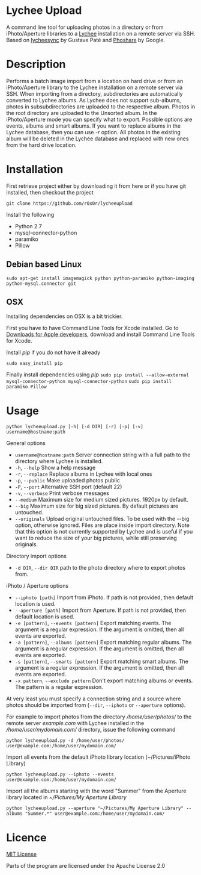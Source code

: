 # Lychee Upload
A command line tool for uploading photos in a directory or from iPhoto/Aperture libraries to a [Lychee](http://github.com/electerious/Lychee) installation on a remote server via SSH.
Based on [lycheesync](https://github.com/GustavePate/lycheesync) by Gustave Paté and [Phoshare](https://code.google.com/p/phoshare/) by Google. 


# Description

Performs a batch image import from a location on hard drive or from an iPhoto/Aperture library to the Lychee installation on a remote server via SSH. When importing from a directory, subdirectories are automatically converted to Lychee albums. As Lychee does not support sub-albums, photos in subsubdirectories are uploaded to the respective album. Photos in the root directory are uploaded to the Unsorted album. In the iPhoto/Aperture mode you can specify what to export. Possible options are events, albums and smart albums.
If you want to replace albums in the Lychee database, then you can use *-r* option. All photos in the existing album will be deleted in the Lychee database and replaced with new ones from the hard drive location.

# Installation

First retrieve project either by downloading it from here or if you have git installed, then checkout the project

`git clone https://github.com/r0x0r/lycheeupload`

Install the following 

- Python 2.7
- mysql-connector-python
- paramiko
- Pillow

## Debian based Linux

`sudo apt-get install imagemagick python python-paramiko python-imaging python-mysql.connector git`

## OSX

Installing dependencies on OSX is a bit trickier.

First you have to have Command Line Tools for Xcode installed. Go to [Downloads for Apple developers](http://developer.apple.com/downloads/index.action), download and install Command Line Tools for Xcode.

Install *pip* if you do not have it already

`sudo easy_install pip`

Finally install dependencies using *pip*
`sudo pip install --allow-external mysql-connector-python mysql-connector-python`
`sudo pip install paramiko Pillow`


# Usage

`python lycheeupload.py [-h] [-d DIR] [-r] [-p] [-v] username@hostname:path`

General options

- `username@hostname:path` Server connection string with a full path to the directory where Lychee is installed. 
-  `-h`, `--help`            Show a help message
-  `-r`, `--replace`         Replace albums in Lychee with local ones
-  `-p`, `--public`          Make uploaded photos public
-  `-P`, `--port`            Alternative SSH port (default 22)
-  `-v`, `--verbose`         Print verbose messages
- `--medium`                 Maximum size for medium sized pictures. 1920px by default.
- `--big`                    Maximum size for big sized pictures. By default pictures are untouched.
- `--originals`              Upload original untouched files. To be used with the --big option, otherwise ignored. Files are place inside import directory. Note that this option is not currently supported by Lychee and is useful if you want to reduce the size of your big pictures, while still preserving originals.

Directory import options

-  `-d DIR`, `--dir DIR`     path to the photo directory where to export photos from.

iPhoto / Aperture options

-  `--iphoto [path]`         Import from iPhoto. If path is not provided, then default location is used.
-  `--aperture [path]`       Import from Aperture. If path is not provided, then default location is used.
-  `-e [pattern]`, `--events [pattern]` Export matching events. The argument is a regular expression. If the argument is omitted, then all events are exported.
-  `-a [pattern]`, `--albums [pattern]` Export matching regular albums. The argument is a regular expression. If the argument is omitted, then all events are exported.
-  `-s [pattern]`, `--smarts [pattern]` Export matching smart albums. The argument is a regular expression. If the argument is omitted, then all events are exported.
-  `-x pattern`, `--exclude pattern` Don't export matching albums or events. The pattern is a regular expression.

At very least you must specify a connection string and a source where photos should be imported from (`--dir`, `--iphoto` or `--aperture` options). 

For example to import photos from the directory */home/user/photos/* to the remote server *example.com* with Lychee installed in the */home/user/mydomain.com/* directory, issue the following command

`python lycheeupload.py -d /home/user/photos/ user@example.com:/home/user/mydomain.com/`

Import all events from the default iPhoto library location (~/Pictures/iPhoto Library)

`python lycheeupload.py --iphoto --events user@example.com:/home/user/mydomain.com/`

Import all the albums starting with the word "Summer" from the Aperture library located in *~/Pictures/My Aperture Library*

`python lycheeupload.py --aperture "~/Pictures/My Aperture Library" --albums "Summer.*" user@example.com:/home/user/mydomain.com/`





# Licence

[MIT License](./LICENSE)

Parts of the program are licensed under the Apache License 2.0
